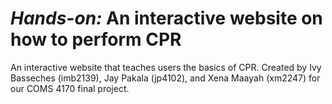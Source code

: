# *Hands-on:* An interactive website on how to perform CPR

An interactive website that teaches users the basics of CPR. Created by Ivy Basseches (imb2139), Jay Pakala (jp4102), and Xena Maayah (xm2247) for our COMS 4170 final project.

